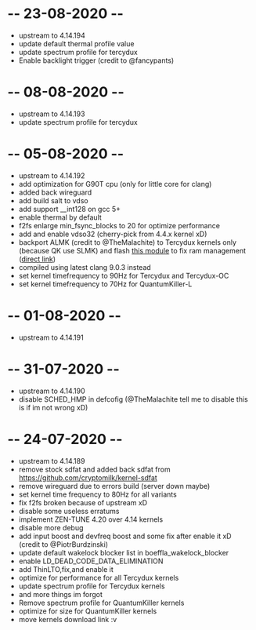 # -- 23-08-2020 --
* upstream to 4.14.194
* update default thermal profile value
* update spectrum profile for tercydux
* Enable backlight trigger (credit to @fancypants)

# -- 08-08-2020 --
* upstream to 4.14.193
* update spectrum profile for tercydux

# -- 05-08-2020 --
* upstream to 4.14.192
* add optimization for G90T cpu (only for little core for clang)
* added back wireguard
* add build salt to vdso
* add support __int128 on gcc 5+
* enable thermal by default
* f2fs enlarge min_fsync_blocks to 20 for optimize performance
* add and enable vdso32 (cherry-pick from 4.4.x kernel xD)
* backport ALMK (credit to @TheMalachite) to Tercydux kernels only (because QK use SLMK) and flash <a href="https://github.com/yc9559/qti-mem-opt/releases">this module</a> to fix ram management (<a href="https://github.com/yc9559/qti-mem-opt/releases/download/7.1/qti-mem-opt-v7.1-20200328.zip">direct link</a>) 
* compiled using latest clang 9.0.3 instead
* set kernel timefrequency to 90Hz for Tercydux and Tercydux-OC
* set kernel timefrequency to 70Hz for QuantumKiller-L

# -- 01-08-2020 --
* upstream to 4.14.191

# -- 31-07-2020 --
* upstream to 4.14.190
* disable SCHED_HMP in defcofig (@TheMalachite tell me to disable this is if im not wrong xD)

# -- 24-07-2020 --
* upstream to 4.14.189
* remove stock sdfat and added back sdfat from https://github.com/cryptomilk/kernel-sdfat
* remove wireguard due to errors build (server down maybe)
* set kernel time frequency to 80Hz for all variants
* fix f2fs broken because of upstream xD
* disable some useless erratums
* implement ZEN-TUNE 4.20 over 4.14 kernels
* disable more debug
* add input boost and devfreq boost and some fix after enable it xD (credit to @PiotrBurdzinski)
* update default wakelock blocker list in boeffla_wakelock_blocker
* enable LD_DEAD_CODE_DATA_ELIMINATION
* add ThinLTO,fix,and enable it
* optimize for performance for all Tercydux kernels
* update spectrum profile for Tercydux kernels
* and more things im forgot
* Remove spectrum profile for QuantumKiller kernels
* optimize for size for QuantumKiller kernels
* move kernels download link :v